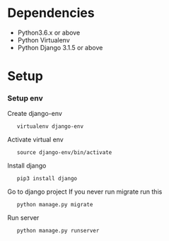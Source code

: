# Dependencies
 - Python3.6.x or above
 - Python Virtualenv
 - Python Django 3.1.5 or above

# Setup
 ### Setup env

 Create django-env

 ```
    virtualenv django-env
 ```

 Activate virtual env
 ```
    source django-env/bin/activate
 ```

 Install django
 ```
    pip3 install django
 ```
 Go to django project
 If you never run migrate run this
 ```
    python manage.py migrate
 ```
 Run server
 ```
    python manage.py runserver